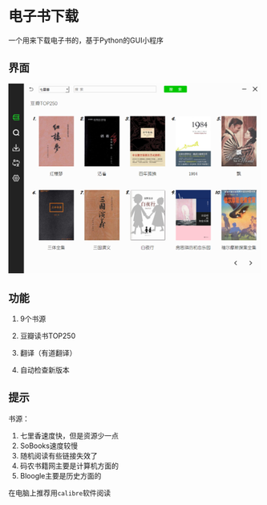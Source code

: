 # 电子书下载

一个用来下载电子书的，基于Python的GUI小程序



## 界面

![主界面](https://github.com/SuXss/books_downloader/blob/main/image/ui.png)



## 功能

1. 9个书源

2. 豆瓣读书TOP250
3. 翻译（有道翻译）
4. 自动检查新版本



## 提示

书源：

1. 七里香速度快，但是资源少一点
2. SoBooks速度较慢
3. 随机阅读有些链接失效了
4. 码农书籍网主要是计算机方面的
5. Bloogle主要是历史方面的

在电脑上推荐用``calibre``软件阅读
